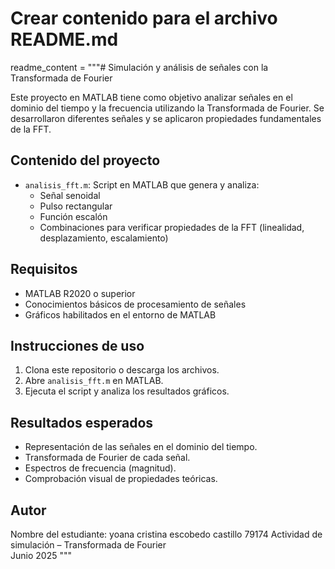 # Crear contenido para el archivo README.md
readme_content = """# Simulación y análisis de señales con la Transformada de Fourier

Este proyecto en MATLAB tiene como objetivo analizar señales en el dominio del tiempo y la frecuencia utilizando la Transformada de Fourier. Se desarrollaron diferentes señales y se aplicaron propiedades fundamentales de la FFT.

## Contenido del proyecto

- `analisis_fft.m`: Script en MATLAB que genera y analiza:
  - Señal senoidal
  - Pulso rectangular
  - Función escalón
  - Combinaciones para verificar propiedades de la FFT (linealidad, desplazamiento, escalamiento)

## Requisitos

- MATLAB R2020 o superior
- Conocimientos básicos de procesamiento de señales
- Gráficos habilitados en el entorno de MATLAB

## Instrucciones de uso

1. Clona este repositorio o descarga los archivos.
2. Abre `analisis_fft.m` en MATLAB.
3. Ejecuta el script y analiza los resultados gráficos.

## Resultados esperados

- Representación de las señales en el dominio del tiempo.
- Transformada de Fourier de cada señal.
- Espectros de frecuencia (magnitud).
- Comprobación visual de propiedades teóricas.

## Autor

Nombre del estudiante: yoana cristina escobedo castillo 79174
Actividad de simulación – Transformada de Fourier  
Junio 2025
"""


